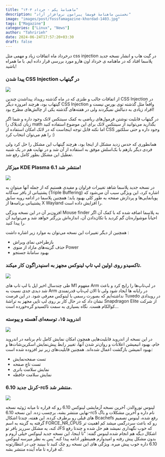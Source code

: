 ```yaml
---
title: "ماهنامهٔ یکم - خرداد ۱۴۰۳"
description: "نخستین ماهنامهٔ فوسفا پیرامون نرم‌افزار آزاد"
image: "images/post/fossfamagazine-khordad-1403.jpg"
tags: ["Magazine"]
categories: ["Linux", "News"]
author: "Tahririeh"
date: 2024-06-24T17:57:20+03:30
draft: false
---
```


درخرداد ماه اتفاقات زیاد و مهمی مثل css injection در گیت هاب و انشار نسخه جدید پلاسما افتاد که در ماهنامه ی خرداد اون هارو مورد بررسی قرار داده ایم. با ما همراه باشید!

### پیدا شدن CSS Injection در گیتهاب

![](/images/post/fossfamagazine-khordad-1403/1.jpg)


از اتفاقات جالب و طنزی که در ماه گذشته رویداد پیداشدن چندین CSS Injection در گیتهاب بود، هرچند امروزه دیگر CSS Injection واقعاُ مثل گذشته توی بورس نیست و افراد زیادی به دنبالش نمیگردند ولی در هفته‌های گذشته یکی از چالش‌های مطرح بود!

در گیتهاب قابلیت نوشتن فرمول‌های ریاضی به کمک سینتکس لاتک وجود داره و شما اگر زبان کدبلاک را  math  بگذارید می‌توانید از سینتکس لاتک برای این موضوع استفاده کنید اما نکته قابل توجه اینجاست که در لاتک امکان استفاده از CSS وجود داره و حتی سلکتور را هم می‌توان انتخاب کرد :)

همانطوری که حدس زدید مشکل از اینجا بود، هرچند گیتهاب این مشکل را حل کرد ولی فردی دیگر بازهم با بک‌اسلش موفق به استفاده از آن شد و در نهایت هم در یک شنبه تعطیل این مشکل بطور کامل رفع شد.


### میزکار KDE Plasma 6.1 منتشر شد!

![](/images/post/fossfamagazine-khordad-1403/2.png)

در نسخه جدید پلاسما شاهد تغییرات فراوان و مفیدی هستیم که از جمله آنها میتوان به پشتیبانی از بافر سه‌گانه (Triple Buffering) اشاره کرد، این ویژگی سبب آن می‌شود که پویانمایی‌ها و پردازش صفحه به طور کلی بهبود یابد؛ همچنین پلاسما در ادامه رویه سابق پشتیبانی برنامه‌ها از X Wayland را افزایش داده است.

افزون‌بر آن در این نسخه ویژگی Mouse finder به پلاسما اضافه شده که با کمک آن اگر احیاناُ موشواره‌تان گم کردید با تکان‌دادن آن، اندازه‌اش بزرگتر خواهد شد و می‌توانید آن را پیدا کنید.

همچنین از دیگر تغییرات این نسخه می‌توان به موارد زیر اشاره داشت :
- بازطراحی نمای ویراش
- حذف گزینه‌های مازاد از منوی Power
- بهبود سامانهٔ جستجو

### تاکسیدو روی اولین لپ تاپ لینوکس مجهز به اسنپدراگون کار میکند.

![](/images/post/fossfamagazine-khordad-1403/3.png)

طی چندسال اخیر اپل با لپ تاپ های M1 مفهوم Arm در لپ‌تاپ‌ها را رایج کرد و باعث شد دیدی جدی نسبت به Arm در رایانه ها ایجاد شود ولی تا الان لپ‌تاپ قدرتمندی نداشته‌ایم که بصورت رسمی با لینوکس معرفی شود. در این فرصت Tuxedo در رویدادی نشان داد که در حال کار بر روی لپ تاپی مجهز به تراشهٔ Snapdragon Elite از شرکت کوالکام هست. نگاه بسیاری به سمت تاکسیدو گره‌خورده است...


### اندروید ۱۵، توسعه‌ای آهسته و پیوسته

![](/images/post/fossfamagazine-khordad-1403/4.png)

در این نسخه از اندروید قابلیت‌هایی همچون امکان نمایش کامل نام برنامه در اندروید خام، بهبود انیمیشن اعلانات و روان‌تر شدن آنها، تغییر رابط پیش‌نمایش اسکرین‌شات‌ها و بهبود انمیشن بازگشت اعمال شده‌اند.
همچنین قابلیت‌های زیر نیز افزوده شده است:
- تست صفحه‌نمایش
- تست تاچِ صفحه
- نمایش سلامت باتری
- نمایش سلامت حافظه


### کرنل جدید 6.10-rc5 منتشر شد.
![](/images/post/fossfamagazine-khordad-1403/5.jpg)

لینوس توروالدز، آخرین نسخه آزمایشی لینوکس 6.10 رو که قراره تا میانه ژوئیه نسخه نهایی منتشر بشه، برچسب زده.
این نسخه 6.10-rc5 نام داره و آخرین مشکلات و باگ های قبلی رو برطرف کرده. این هفته، چندتا اشکال Bcachefs رفع شده، لینوس تصمیم گرفته یه گزینه به اسم FORCE_NR_CPUS رو که باعث سردرگمی میشد کم اهمیت تر کنه، یه مشکل سرریز بافر تو JFS که خوب نگهداری نمیشد هم حل شده و چندتا رفع اشکال دیگه هم انجام شده.لینوس گفته: "تا اینجا، این نسخه جدید لینوکس خیلی آروم و بدون مشکل پیش رفته و امیدوارم همینطور ادامه پیدا کنه."پس به نظر میرسه لینوکس 6.10 داره خوب پیش میره. ویژگی های این نسخه رو چک کنید تا ببینید چی در انتظارتونه که قراره تا ماه آینده منتشر بشه.

